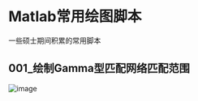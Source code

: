 # Matlab常用绘图脚本
一些硕士期间积累的常用脚本

## 001_绘制Gamma型匹配网络匹配范围
![image](https://github.com/lonelybag/Matlab_lonelybag/blob/master/02_results/001.jpg)
